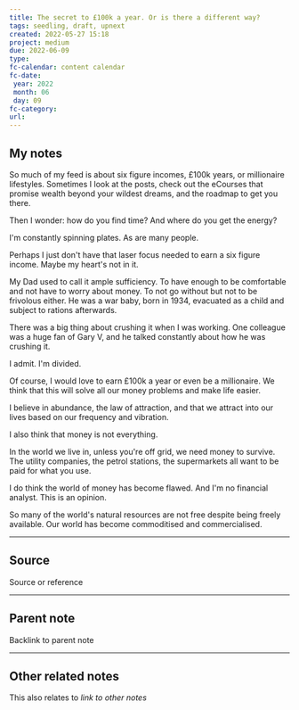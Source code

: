 ```yaml
---
title: The secret to £100k a year. Or is there a different way?
tags: seedling, draft, upnext
created: 2022-05-27 15:18
project: medium
due: 2022-06-09
type: 
fc-calendar: content calendar
fc-date:
 year: 2022
 month: 06
 day: 09
fc-category: 
url:
---
```


## My notes

So much of my feed is about six figure incomes, £100k years, or millionaire lifestyles. Sometimes I look at the posts, check out the eCourses that promise wealth beyond your wildest dreams, and the roadmap to get you there.

Then I wonder: how do you find time? And where do you get the energy?

I'm constantly spinning plates. As are many people. 

Perhaps I just don't have that laser focus needed to earn a six figure income. Maybe my heart's not in it. 

My Dad used to call it ample sufficiency. To have enough to be comfortable and not have to worry about money. To not go without but not to be frivolous either. He was a war baby, born in 1934, evacuated as a child and subject to rations afterwards. 

There was a big thing about crushing it when I was working. One colleague was a huge fan of Gary V, and he talked constantly about how he was crushing it. 

I admit. I'm divided.

Of course, I would love to earn £100k a year or even be a millionaire. We think that this will solve all our money problems and make life easier.

I believe in abundance, the law of attraction, and that we attract into our lives based on our frequency and vibration. 

I also think that money is not everything. 

In the world we live in, unless you're off grid, we need money to survive. The utility companies, the petrol stations, the supermarkets all want to be paid for what you use.

I do think the world of money has become flawed. And I'm no financial analyst. This is an opinion.

So many of the world's natural resources are not free despite being freely available. Our world has become commoditised and commercialised.



---

## Source

Source or reference

---

## Parent note

Backlink to parent note

---

## Other related notes

This also relates to *link to other notes*